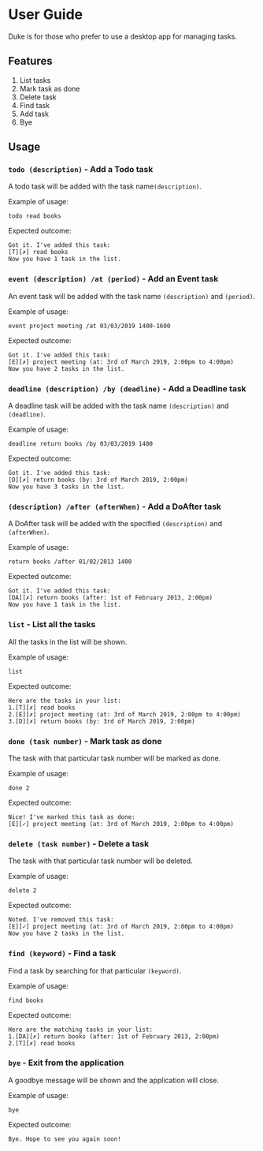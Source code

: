 # User Guide
Duke is for those who prefer to use a desktop app for managing tasks.

## Features
1. List tasks
2. Mark task as done
3. Delete task
4. Find task
5. Add task
6. Bye

## Usage

### `todo (description)` - Add a Todo task
A todo task will be added with the task name`(description)`.

Example of usage: 

`todo read books`

Expected outcome:

`Got it. I've added this task:`  
 `[T][✗] read books`  
`Now you have 1 task in the list.`

### `event (description) /at (period)` - Add an Event task
An event task will be added with the task name `(description)` and `(period)`.

Example of usage: 

`event project meeting /at 03/03/2019 1400-1600`

Expected outcome:

`Got it. I've added this task:`   
 `[E][✗] project meeting (at: 3rd of March 2019, 2:00pm to 4:00pm)`  
`Now you have 2 tasks in the list.`

### `deadline (description) /by (deadline)` - Add a Deadline task
A deadline task will be added with the task name `(description)` and `(deadline)`.

Example of usage: 

`deadline return books /by 03/03/2019 1400`

Expected outcome:

`Got it. I've added this task:`  
 `[D][✗] return books (by: 3rd of March 2019, 2:00pm)`  
`Now you have 3 tasks in the list.`

### `(description) /after (afterWhen)` - Add a DoAfter task
A DoAfter task will be added with the specified `(description)` and `(afterWhen)`.  

Example of usage:

`return books /after 01/02/2013 1400`

Expected outcome:

`Got it. I've added this task:`  
 `[DA][✗] return books (after: 1st of February 2013, 2:00pm)`  
`Now you have 1 task in the list.`

### `list` - List all the tasks
All the tasks in the list will be shown.

Example of usage:

`list`

Expected outcome:

`Here are the tasks in your list:`  
`1.[T][✗] read books`  
`2.[E][✗] project meeting (at: 3rd of March 2019, 2:00pm to 4:00pm)`  
`3.[D][✗] return books (by: 3rd of March 2019, 2:00pm)`

### `done (task number)` - Mark task as done
The task with that particular task number will be marked as done.

Example of usage:

`done 2`

Expected outcome:

`Nice! I've marked this task as done:`  
 `[E][✓] project meeting (at: 3rd of March 2019, 2:00pm to 4:00pm)`
 
 ### `delete (task number)` - Delete a task
 The task with that particular task number will be deleted.
 
 Example of usage:
 
 `delete 2`
 
 Expected outcome:
 
`Noted. I've removed this task:`  
 `[E][✓] project meeting (at: 3rd of March 2019, 2:00pm to 4:00pm)`  
 `Now you have 2 tasks in the list.`
 
 ### `find (keyword)` - Find a task
 Find a task by searching for that particular `(keyword)`.
 
 Example of usage:
 
 `find books`
 
 Expected outcome:
 
 `Here are the matching tasks in your list:`  
`1.[DA][✗] return books (after: 1st of February 2013, 2:00pm)`  
`2.[T][✗] read books`

### `bye` - Exit from the application
A goodbye message will be shown and the application will close.

Example of usage:

`bye`

Expected outcome:

`Bye. Hope to see you again soon!`
